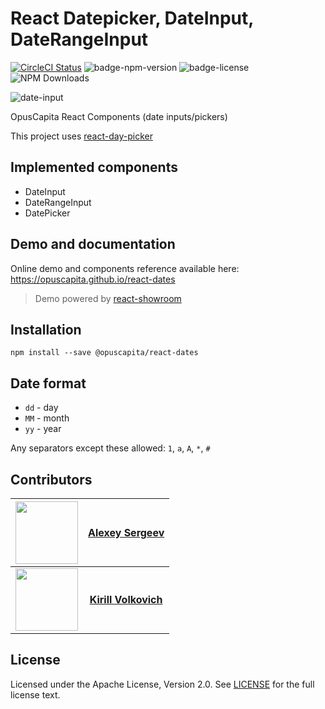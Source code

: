 # React Datepicker, DateInput, DateRangeInput 

[![CircleCI Status](https://circleci.com/gh/OpusCapita/react-dates/tree/master.svg?style=shield&circle-token=:circle-token)](https://circleci.com/gh/OpusCapita/react-dates)
![badge-npm-version](https://img.shields.io/npm/v/@opuscapita/react-dates.svg) 
![badge-license](https://img.shields.io/github/license/OpusCapita/react-dates.svg)
![NPM Downloads](https://img.shields.io/npm/dm/@opuscapita/react-dates.svg)

![date-input](docs/DateInput.gif)

OpusCapita React Components (date inputs/pickers)

This project uses [react-day-picker](https://github.com/gpbl/react-day-picker)

## Implemented components

* DateInput
* DateRangeInput
* DatePicker

## Demo and documentation

Online demo and components reference available here: https://opuscapita.github.io/react-dates

> Demo powered by [react-showroom](https://github.com/OpusCapita/react-showroom-client)

## Installation

`npm install --save @opuscapita/react-dates`

## Date format

* `dd` - day
* `MM` - month
* `yy` - year

Any separators except these allowed: `1`, `a`, `A`, `*`, `#`

## Contributors

| [<img src="https://avatars.githubusercontent.com/u/24603787?v=3" width="100px;"/>](https://github.com/asergeev-sc) | [**Alexey Sergeev**](https://github.com/asergeev-sc)     |
| :---: | :---: |
| [<img src="https://avatars.githubusercontent.com/u/24652543?v=3" width="100px;"/>](https://github.com/kvolkovich-sc) | [**Kirill Volkovich**](https://github.com/kvolkovich-sc) |

## License

Licensed under the Apache License, Version 2.0. See [LICENSE](./LICENSE) for the full license text.
